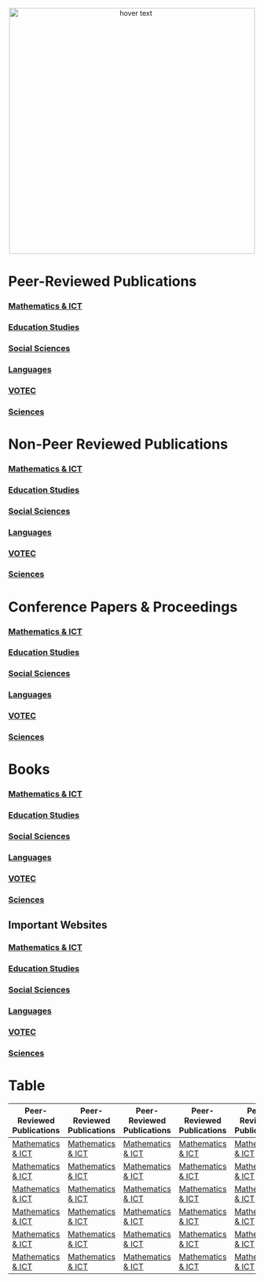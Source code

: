 <p align="center">
  <img src="https://i.pinimg.com/736x/df/e3/55/dfe3555d73f4054eb01bc36f5e55dc0d.jpg" width="500" title="hover text">
</p>


# Peer-Reviewed Publications

### [Mathematics & ICT](https://github.com/etconsult2023/etconsult2023.github.io/tree/main/articles/educ_studies)
### [Education Studies](https://github.com/etconsult2023/etconsult2023.github.io/tree/main/articles/educ_studies) 
### [Social Sciences](https://github.com/etconsult2023/etconsult2023.github.io/tree/main/articles/educ_studies) 
### [Languages](https://github.com/etconsult2023/etconsult2023.github.io/tree/main/articles/educ_studies) 
### [VOTEC](https://github.com/etconsult2023/etconsult2023.github.io/tree/main/articles/educ_studies) 
### [Sciences](https://github.com/etconsult2023/etconsult2023.github.io/tree/main/articles/educ_studies) 

# Non-Peer Reviewed Publications

### [Mathematics & ICT](https://github.com/etconsult2023/etconsult2023.github.io/tree/main/articles/educ_studies)
### [Education Studies](https://github.com/etconsult2023/etconsult2023.github.io/tree/main/articles/educ_studies) 
### [Social Sciences](https://github.com/etconsult2023/etconsult2023.github.io/tree/main/articles/educ_studies) 
### [Languages](https://github.com/etconsult2023/etconsult2023.github.io/tree/main/articles/educ_studies) 
### [VOTEC](https://github.com/etconsult2023/etconsult2023.github.io/tree/main/articles/educ_studies) 
### [Sciences](https://github.com/etconsult2023/etconsult2023.github.io/tree/main/articles/educ_studies) 

# Conference Papers & Proceedings

### [Mathematics & ICT](https://github.com/etconsult2023/etconsult2023.github.io/tree/main/articles/educ_studies)
### [Education Studies](https://github.com/etconsult2023/etconsult2023.github.io/tree/main/articles/educ_studies) 
### [Social Sciences](https://github.com/etconsult2023/etconsult2023.github.io/tree/main/articles/educ_studies) 
### [Languages](https://github.com/etconsult2023/etconsult2023.github.io/tree/main/articles/educ_studies) 
### [VOTEC](https://github.com/etconsult2023/etconsult2023.github.io/tree/main/articles/educ_studies) 
### [Sciences](https://github.com/etconsult2023/etconsult2023.github.io/tree/main/articles/educ_studies) 

# Books

### [Mathematics & ICT](https://github.com/etconsult2023/etconsult2023.github.io/tree/main/articles/educ_studies)
### [Education Studies](https://github.com/etconsult2023/etconsult2023.github.io/tree/main/articles/educ_studies) 
### [Social Sciences](https://github.com/etconsult2023/etconsult2023.github.io/tree/main/articles/educ_studies) 
### [Languages](https://github.com/etconsult2023/etconsult2023.github.io/tree/main/articles/educ_studies) 
### [VOTEC](https://github.com/etconsult2023/etconsult2023.github.io/tree/main/articles/educ_studies) 
### [Sciences](https://github.com/etconsult2023/etconsult2023.github.io/tree/main/articles/educ_studies) 

## Important Websites

### [Mathematics & ICT](https://github.com/etconsult2023/etconsult2023.github.io/tree/main/articles/educ_studies)
### [Education Studies](https://github.com/etconsult2023/etconsult2023.github.io/tree/main/articles/educ_studies) 
### [Social Sciences](https://github.com/etconsult2023/etconsult2023.github.io/tree/main/articles/educ_studies) 
### [Languages](https://github.com/etconsult2023/etconsult2023.github.io/tree/main/articles/educ_studies) 
### [VOTEC](https://github.com/etconsult2023/etconsult2023.github.io/tree/main/articles/educ_studies) 
### [Sciences](https://github.com/etconsult2023/etconsult2023.github.io/tree/main/articles/educ_studies) 

# Table

|   Peer-Reviewed Publications	| Peer-Reviewed Publications  	|  Peer-Reviewed Publications 	|   Peer-Reviewed Publications	|   Peer-Reviewed Publications	|
|---	|---	|---	|---	|---	|
| [Mathematics & ICT](https://github.com/etconsult2023/etconsult2023.github.io/tree/main/articles/educ_studies)  	|   [Mathematics & ICT](https://github.com/etconsult2023/etconsult2023.github.io/tree/main/articles/educ_studies)	|  [Mathematics & ICT](https://github.com/etconsult2023/etconsult2023.github.io/tree/main/articles/educ_studies) 	|   [Mathematics & ICT](https://github.com/etconsult2023/etconsult2023.github.io/tree/main/articles/educ_studies)	|   [Mathematics & ICT](https://github.com/etconsult2023/etconsult2023.github.io/tree/main/articles/educ_studies)	|
| [Mathematics & ICT](https://github.com/etconsult2023/etconsult2023.github.io/tree/main/articles/educ_studies)  	|   [Mathematics & ICT](https://github.com/etconsult2023/etconsult2023.github.io/tree/main/articles/educ_studies)	|  [Mathematics & ICT](https://github.com/etconsult2023/etconsult2023.github.io/tree/main/articles/educ_studies) 	|   [Mathematics & ICT](https://github.com/etconsult2023/etconsult2023.github.io/tree/main/articles/educ_studies)	|   [Mathematics & ICT](https://github.com/etconsult2023/etconsult2023.github.io/tree/main/articles/educ_studies)	|
| [Mathematics & ICT](https://github.com/etconsult2023/etconsult2023.github.io/tree/main/articles/educ_studies)  	|   [Mathematics & ICT](https://github.com/etconsult2023/etconsult2023.github.io/tree/main/articles/educ_studies)	|  [Mathematics & ICT](https://github.com/etconsult2023/etconsult2023.github.io/tree/main/articles/educ_studies) 	|   [Mathematics & ICT](https://github.com/etconsult2023/etconsult2023.github.io/tree/main/articles/educ_studies)	|   [Mathematics & ICT](https://github.com/etconsult2023/etconsult2023.github.io/tree/main/articles/educ_studies)	|
| [Mathematics & ICT](https://github.com/etconsult2023/etconsult2023.github.io/tree/main/articles/educ_studies)  	|   [Mathematics & ICT](https://github.com/etconsult2023/etconsult2023.github.io/tree/main/articles/educ_studies)	|  [Mathematics & ICT](https://github.com/etconsult2023/etconsult2023.github.io/tree/main/articles/educ_studies) 	|   [Mathematics & ICT](https://github.com/etconsult2023/etconsult2023.github.io/tree/main/articles/educ_studies)	|   [Mathematics & ICT](https://github.com/etconsult2023/etconsult2023.github.io/tree/main/articles/educ_studies)	|
| [Mathematics & ICT](https://github.com/etconsult2023/etconsult2023.github.io/tree/main/articles/educ_studies)  	|   [Mathematics & ICT](https://github.com/etconsult2023/etconsult2023.github.io/tree/main/articles/educ_studies)	|  [Mathematics & ICT](https://github.com/etconsult2023/etconsult2023.github.io/tree/main/articles/educ_studies) 	|   [Mathematics & ICT](https://github.com/etconsult2023/etconsult2023.github.io/tree/main/articles/educ_studies)	|   [Mathematics & ICT](https://github.com/etconsult2023/etconsult2023.github.io/tree/main/articles/educ_studies)	|
| [Mathematics & ICT](https://github.com/etconsult2023/etconsult2023.github.io/tree/main/articles/educ_studies)  	|   [Mathematics & ICT](https://github.com/etconsult2023/etconsult2023.github.io/tree/main/articles/educ_studies)	|  [Mathematics & ICT](https://github.com/etconsult2023/etconsult2023.github.io/tree/main/articles/educ_studies) 	|   [Mathematics & ICT](https://github.com/etconsult2023/etconsult2023.github.io/tree/main/articles/educ_studies)	|   [Mathematics & ICT](https://github.com/etconsult2023/etconsult2023.github.io/tree/main/articles/educ_studies)	|




